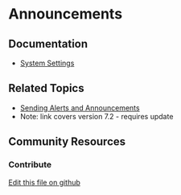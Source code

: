 # Announcements

## Documentation

* [System Settings](https://learn.liferay.com/dxp/7.x/en/system-administration/system-settings/system-settings.html)

## Related Topics

* [Sending Alerts and Announcements](https://portal.liferay.dev/docs/7-2/user/-/knowledge_base/u/sending-alerts-and-announcements)
* Note: link covers version 7.2 - requires update

## Community Resources


### Contribute

[Edit this file on github](https://github.com/olafk/controlpanel-documentation-docs/blob/master/md/73en/com_liferay_configuration_admin_web_portlet_SystemSettingsPortlet/com.liferay.announcements.web.internal.configuration.AnnouncementsPortletInstanceConfiguration.md)
